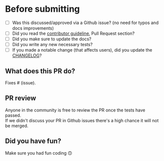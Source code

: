 # Before submitting

- [ ] Was this discussed/approved via a Github issue? (no need for typos and docs improvements)
- [ ] Did you read the [contributor guideline](https://github.com/PyTorchLightning/pytorch-lightning/blob/master/.github/CONTRIBUTING.md), Pull Request section?
- [ ] Did you make sure to update the docs?   
- [ ] Did you write any new necessary tests?  
- [ ] If you made a notable change (that affects users), did you update the [CHANGELOG](https://github.com/PyTorchLightning/pytorch-lightning/blob/master/.github/CHANGELOG.md)?

<!-- For CHANGELOG separate each item in unreleased section by blank line to reduce collisions -->

## What does this PR do?
Fixes # (issue).

## PR review    
Anyone in the community is free to review the PR once the tests have passed.     
If we didn't discuss your PR in Github issues there's a high chance it will not be merged.

## Did you have fun?
Make sure you had fun coding 🙃
